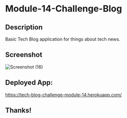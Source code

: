 # Module-14-Challenge-Blog

## Description 

Basic Tech Blog application for things about tech news.

## Screenshot

![Screenshot (16)](https://user-images.githubusercontent.com/110701339/202617391-39a76f8e-7c8a-4797-96a7-64e7d0b4fc2a.png)

## Deployed App:

https://tech-blog-challenge-module-14.herokuapp.com/

## Thanks!
